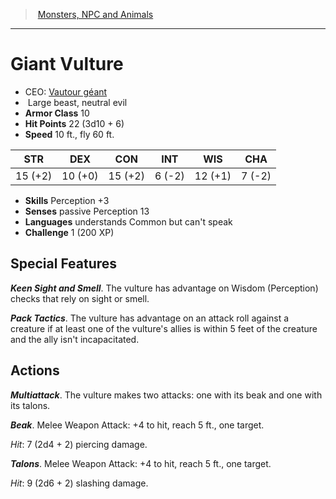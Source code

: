﻿---
!MonsterItem
Family: MonsterVO
Type: beast
Size: Large
Alignment: neutral evil
ArmorClass: 10
HitPoints: 22 (3d10 + 6)
Speed: 10 ft., fly 60 ft.
Strength: 15 (+2)
Dexterity: 10 (+0)
Constitution: 15 (+2)
Intelligence: ' 6 (-2)'
Wisdom: 12 (+1)
Charisma: ' 7 (-2)'
Skills: Perception +3
Senses: passive Perception 13
Languages: understands Common but can't speak
Challenge: 1 (200 XP)
Id: monsters_vo.md#giant-vulture
ParentLink: monsters_vo.md#monsters-npc-and-animals
Name: Giant Vulture
ParentName: Monsters, NPC and Animals
NameLevel: 1
AltName: '[Vautour géant](hd_monsters_vautour_geant.md)'
Attributes:
  Name: Giant Vulture
  Markdown: >+
    # <!--Name-->Giant Vulture<!--/Name-->


    - CEO: <!--AltName-->[Vautour géant](hd_monsters_vautour_geant.md)<!--/AltName-->

    -  <!--Size-->Large<!--/Size--> <!--Type-->beast<!--/Type-->, <!--Alignment-->neutral evil<!--/Alignment-->

    - **Armor Class** <!--ArmorClass-->10<!--/ArmorClass-->

    - **Hit Points** <!--HitPoints-->22 (3d10 + 6)<!--/HitPoints-->

    - **Speed** <!--Speed-->10 ft., fly 60 ft.<!--/Speed-->


    |STR|DEX|CON|INT|WIS|CHA|

    |---|---|---|---|---|---|

    |<!--Strength-->15 (+2)<!--/Strength-->|<!--Dexterity-->10 (+0)<!--/Dexterity-->|<!--Constitution-->15 (+2)<!--/Constitution-->|<!--Intelligence--> 6 (-2)<!--/Intelligence-->|<!--Wisdom-->12 (+1)<!--/Wisdom-->|<!--Charisma--> 7 (-2)<!--/Charisma-->|


    - **Skills** <!--Skills-->Perception +3<!--/Skills-->

    - **Senses** <!--Senses-->passive Perception 13<!--/Senses-->

    - **Languages** <!--Languages-->understands Common but can't speak<!--/Languages-->

    - **Challenge** <!--Challenge-->1 (200 XP)<!--/Challenge-->


    ## Special Features


    **_Keen Sight and Smell_**. The vulture has advantage on Wisdom (Perception) checks that rely on sight or smell.


    **_Pack Tactics_**. The vulture has advantage on an attack roll against a creature if at least one of the vulture's allies is within 5 feet of the creature and the ally isn't incapacitated.


    ## Actions


    **_Multiattack_**. The vulture makes two attacks: one with its beak and one with its talons.


    **_Beak_**. Melee Weapon Attack: +4 to hit, reach 5 ft., one target.


    _Hit_: 7 (2d4 + 2) piercing damage.


    **_Talons_**. Melee Weapon Attack: +4 to hit, reach 5 ft., one target.


    _Hit_: 9 (2d6 + 2) slashing damage.

  AltName: '[Vautour géant](hd_monsters_vautour_geant.md)'
  Size: Large
  Type: beast
  Alignment: neutral evil
  ArmorClass: 10
  HitPoints: 22 (3d10 + 6)
  Speed: 10 ft., fly 60 ft.
  Strength: 15 (+2)
  Dexterity: 10 (+0)
  Constitution: 15 (+2)
  Intelligence: ' 6 (-2)'
  Wisdom: 12 (+1)
  Charisma: ' 7 (-2)'
  Skills: Perception +3
  Senses: passive Perception 13
  Languages: understands Common but can't speak
  Challenge: 1 (200 XP)
AttributesDictionary: >+
  Name: Giant Vulture

  Markdown: >+

    # <!--Name-->Giant Vulture<!--/Name-->





    - CEO: <!--AltName-->[Vautour géant](hd_monsters_vautour_geant.md)<!--/AltName-->



    -  <!--Size-->Large<!--/Size--> <!--Type-->beast<!--/Type-->, <!--Alignment-->neutral evil<!--/Alignment-->



    - **Armor Class** <!--ArmorClass-->10<!--/ArmorClass-->



    - **Hit Points** <!--HitPoints-->22 (3d10 + 6)<!--/HitPoints-->



    - **Speed** <!--Speed-->10 ft., fly 60 ft.<!--/Speed-->





    |STR|DEX|CON|INT|WIS|CHA|



    |---|---|---|---|---|---|



    |<!--Strength-->15 (+2)<!--/Strength-->|<!--Dexterity-->10 (+0)<!--/Dexterity-->|<!--Constitution-->15 (+2)<!--/Constitution-->|<!--Intelligence--> 6 (-2)<!--/Intelligence-->|<!--Wisdom-->12 (+1)<!--/Wisdom-->|<!--Charisma--> 7 (-2)<!--/Charisma-->|





    - **Skills** <!--Skills-->Perception +3<!--/Skills-->



    - **Senses** <!--Senses-->passive Perception 13<!--/Senses-->



    - **Languages** <!--Languages-->understands Common but can't speak<!--/Languages-->



    - **Challenge** <!--Challenge-->1 (200 XP)<!--/Challenge-->





    ## Special Features





    **_Keen Sight and Smell_**. The vulture has advantage on Wisdom (Perception) checks that rely on sight or smell.





    **_Pack Tactics_**. The vulture has advantage on an attack roll against a creature if at least one of the vulture's allies is within 5 feet of the creature and the ally isn't incapacitated.





    ## Actions





    **_Multiattack_**. The vulture makes two attacks: one with its beak and one with its talons.





    **_Beak_**. Melee Weapon Attack: +4 to hit, reach 5 ft., one target.





    _Hit_: 7 (2d4 + 2) piercing damage.





    **_Talons_**. Melee Weapon Attack: +4 to hit, reach 5 ft., one target.





    _Hit_: 9 (2d6 + 2) slashing damage.



  AltName: '[Vautour géant](hd_monsters_vautour_geant.md)'

  Size: Large

  Type: beast

  Alignment: neutral evil

  ArmorClass: 10

  HitPoints: 22 (3d10 + 6)

  Speed: 10 ft., fly 60 ft.

  Strength: 15 (+2)

  Dexterity: 10 (+0)

  Constitution: 15 (+2)

  Intelligence: ' 6 (-2)'

  Wisdom: 12 (+1)

  Charisma: ' 7 (-2)'

  Skills: Perception +3

  Senses: passive Perception 13

  Languages: understands Common but can't speak

  Challenge: 1 (200 XP)

---
> [Monsters, NPC and Animals](srd_monsters.md)

---

# Giant Vulture

- CEO: [Vautour géant](hd_monsters_vautour_geant.md)
-  Large beast, neutral evil
- **Armor Class** 10
- **Hit Points** 22 (3d10 + 6)
- **Speed** 10 ft., fly 60 ft.

|STR|DEX|CON|INT|WIS|CHA|
|---|---|---|---|---|---|
|15 (+2)|10 (+0)|15 (+2)| 6 (-2)|12 (+1)| 7 (-2)|

- **Skills** Perception +3
- **Senses** passive Perception 13
- **Languages** understands Common but can't speak
- **Challenge** 1 (200 XP)

## Special Features

**_Keen Sight and Smell_**. The vulture has advantage on Wisdom (Perception) checks that rely on sight or smell.

**_Pack Tactics_**. The vulture has advantage on an attack roll against a creature if at least one of the vulture's allies is within 5 feet of the creature and the ally isn't incapacitated.

## Actions

**_Multiattack_**. The vulture makes two attacks: one with its beak and one with its talons.

**_Beak_**. Melee Weapon Attack: +4 to hit, reach 5 ft., one target.

_Hit_: 7 (2d4 + 2) piercing damage.

**_Talons_**. Melee Weapon Attack: +4 to hit, reach 5 ft., one target.

_Hit_: 9 (2d6 + 2) slashing damage.


